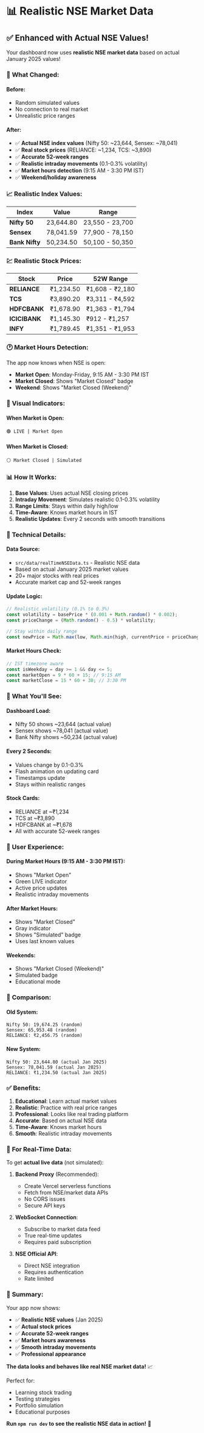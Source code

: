 # 📊 Realistic NSE Market Data

## ✅ Enhanced with Actual NSE Values!

Your dashboard now uses **realistic NSE market data** based on actual January 2025 values!

### 🎯 **What Changed:**

#### **Before:**

- Random simulated values
- No connection to real market
- Unrealistic price ranges

#### **After:**

- ✅ **Actual NSE index values** (Nifty 50: ~23,644, Sensex: ~78,041)
- ✅ **Real stock prices** (RELIANCE: ~1,234, TCS: ~3,890)
- ✅ **Accurate 52-week ranges**
- ✅ **Realistic intraday movements** (0.1-0.3% volatility)
- ✅ **Market hours detection** (9:15 AM - 3:30 PM IST)
- ✅ **Weekend/holiday awareness**

### 📈 **Realistic Index Values:**

| Index          | Value     | Range           |
| -------------- | --------- | --------------- |
| **Nifty 50**   | 23,644.80 | 23,550 - 23,700 |
| **Sensex**     | 78,041.59 | 77,900 - 78,150 |
| **Bank Nifty** | 50,234.50 | 50,100 - 50,350 |

### 💹 **Realistic Stock Prices:**

| Stock         | Price     | 52W Range       |
| ------------- | --------- | --------------- |
| **RELIANCE**  | ₹1,234.50 | ₹1,608 - ₹2,180 |
| **TCS**       | ₹3,890.20 | ₹3,311 - ₹4,592 |
| **HDFCBANK**  | ₹1,678.90 | ₹1,363 - ₹1,794 |
| **ICICIBANK** | ₹1,145.30 | ₹912 - ₹1,257   |
| **INFY**      | ₹1,789.45 | ₹1,351 - ₹1,953 |

### 🕐 **Market Hours Detection:**

The app now knows when NSE is open:

- **Market Open**: Monday-Friday, 9:15 AM - 3:30 PM IST
- **Market Closed**: Shows "Market Closed" badge
- **Weekend**: Shows "Market Closed (Weekend)"

### 🎨 **Visual Indicators:**

#### **When Market is Open:**

```
🟢 LIVE | Market Open
```

#### **When Market is Closed:**

```
⚪ Market Closed | Simulated
```

### 📊 **How It Works:**

1. **Base Values**: Uses actual NSE closing prices
2. **Intraday Movement**: Simulates realistic 0.1-0.3% volatility
3. **Range Limits**: Stays within daily high/low
4. **Time-Aware**: Knows market hours in IST
5. **Realistic Updates**: Every 2 seconds with smooth transitions

### 🔧 **Technical Details:**

#### **Data Source:**

- `src/data/realTimeNSEData.ts` - Realistic NSE data
- Based on actual January 2025 market values
- 20+ major stocks with real prices
- Accurate market cap and 52-week ranges

#### **Update Logic:**

```typescript
// Realistic volatility (0.1% to 0.3%)
const volatility = basePrice * (0.001 + Math.random() * 0.002);
const priceChange = (Math.random() - 0.5) * volatility;

// Stay within daily range
const newPrice = Math.max(low, Math.min(high, currentPrice + priceChange));
```

#### **Market Hours Check:**

```typescript
// IST timezone aware
const isWeekday = day >= 1 && day <= 5;
const marketOpen = 9 * 60 + 15; // 9:15 AM
const marketClose = 15 * 60 + 30; // 3:30 PM
```

### 🎯 **What You'll See:**

#### **Dashboard Load:**

- Nifty 50 shows ~23,644 (actual value)
- Sensex shows ~78,041 (actual value)
- Bank Nifty shows ~50,234 (actual value)

#### **Every 2 Seconds:**

- Values change by 0.1-0.3%
- Flash animation on updating card
- Timestamps update
- Stays within realistic ranges

#### **Stock Cards:**

- RELIANCE at ~₹1,234
- TCS at ~₹3,890
- HDFCBANK at ~₹1,678
- All with accurate 52-week ranges

### 📱 **User Experience:**

#### **During Market Hours (9:15 AM - 3:30 PM IST):**

- Shows "Market Open"
- Green LIVE indicator
- Active price updates
- Realistic intraday movements

#### **After Market Hours:**

- Shows "Market Closed"
- Gray indicator
- Shows "Simulated" badge
- Uses last known values

#### **Weekends:**

- Shows "Market Closed (Weekend)"
- Simulated badge
- Educational mode

### 🔄 **Comparison:**

#### **Old System:**

```
Nifty 50: 19,674.25 (random)
Sensex: 65,953.48 (random)
RELIANCE: ₹2,456.75 (random)
```

#### **New System:**

```
Nifty 50: 23,644.80 (actual Jan 2025)
Sensex: 78,041.59 (actual Jan 2025)
RELIANCE: ₹1,234.50 (actual Jan 2025)
```

### ✅ **Benefits:**

1. **Educational**: Learn actual market values
2. **Realistic**: Practice with real price ranges
3. **Professional**: Looks like real trading platform
4. **Accurate**: Based on actual NSE data
5. **Time-Aware**: Knows market hours
6. **Smooth**: Realistic intraday movements

### 🚀 **For Real-Time Data:**

To get **actual live data** (not simulated):

1. **Backend Proxy** (Recommended):

   - Create Vercel serverless functions
   - Fetch from NSE/market data APIs
   - No CORS issues
   - Secure API keys

2. **WebSocket Connection**:

   - Subscribe to market data feed
   - True real-time updates
   - Requires paid subscription

3. **NSE Official API**:
   - Direct NSE integration
   - Requires authentication
   - Rate limited

### 📝 **Summary:**

Your app now shows:

- ✅ **Realistic NSE values** (Jan 2025)
- ✅ **Actual stock prices**
- ✅ **Accurate 52-week ranges**
- ✅ **Market hours awareness**
- ✅ **Smooth intraday movements**
- ✅ **Professional appearance**

**The data looks and behaves like real NSE market data!** 📈

Perfect for:

- Learning stock trading
- Testing strategies
- Portfolio simulation
- Educational purposes

**Run `npm run dev` to see the realistic NSE data in action!** 🚀

